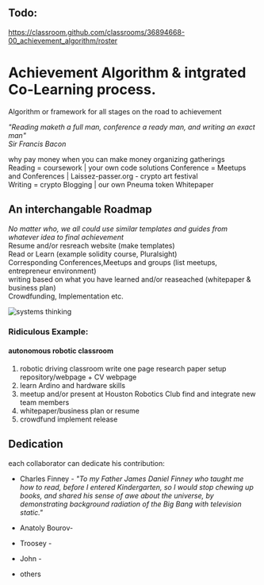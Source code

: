 ## Todo:
https://classroom.github.com/classrooms/36894668-00_achievement_algorithm/roster
  
    
# Achievement Algorithm &  intgrated Co-Learning process.
Algorithm or framework for all stages on the road to achievement  
  
_"Reading maketh a full man, conference a ready man, and writing an exact man"_  
_Sir Francis Bacon_  
  
  why pay money when you can make money organizing gatherings  
Reading = coursework  | your own code solutions
Conference = Meetups and Conferences | Laissez-passer.org - crypto art festival  
Writing = crypto Blogging | our own Pneuma token Whitepaper  
  
## An interchangable Roadmap
_No matter who, we all could use similar templates and guides from whatever idea to final achievement_  
Resume and/or resreach website (make templates)  
Read or Learn (example solidity course, Pluralsight)  
Corresponding Conferences,Meetups and groups (list meetups, entrepreneur environment)  
writing based on what you have learned and/or reaseached (whitepaper & business plan)  
Crowdfunding, Implementation etc.  
  
  
<img src="https://github.com/charlesfinney/to_be_named_integrated_process/blob/master/readme/thinking.jpg" alt="systems thinking">
  
  
### Ridiculous Example:
#### autonomous robotic classroom
1. robotic driving classroom write one page research paper setup repository/webpage + CV webpage 
1. learn Ardino and hardware skills 
1. meetup and/or present at Houston Robotics Club find and integrate new team members
1. whitepaper/business plan or resume
1. crowdfund implement release 
  
  
## Dedication
  each collaborator can dedicate his contribution:  
  
 * Charles Finney - _"To my Father James Daniel Finney who taught me how to read, before I entered Kindergarten, so I would stop chewing up books, and shared his sense of awe about the universe, by demonstrating background radiation of the Big Bang with television static."_
    
* Anatoly Bourov- 
      
* Troosey -  
    
 * John - 
     
 * others
